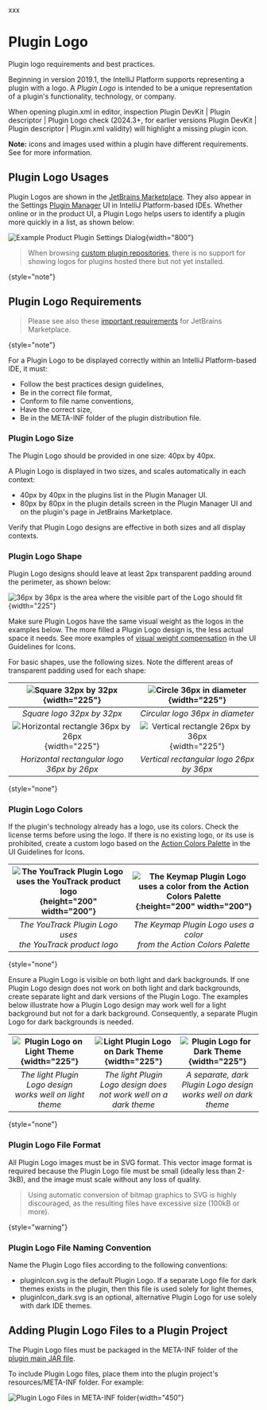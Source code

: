 xxx<!-- Copyright 2000-2024 JetBrains s.r.o. and contributors. Use of this source code is governed by the Apache 2.0 license. -->

# Plugin Logo

<link-summary>Plugin logo requirements and best practices.</link-summary>

Beginning in version 2019.1, the IntelliJ Platform supports representing a plugin with a logo.
A _Plugin Logo_ is intended to be a unique representation of a plugin's functionality, technology, or company.

When opening <path>plugin.xml</path> in editor, inspection
<control>Plugin DevKit | Plugin descriptor | Plugin Logo check</control> (2024.3+,
for earlier versions <control>Plugin DevKit | Plugin descriptor | Plugin.xml validity</control>)
will highlight a missing plugin icon.

**Note:** icons and images used within a plugin have different requirements.
See [](icons.md) for more information.

## Plugin Logo Usages
Plugin Logos are shown in the [JetBrains Marketplace](https://plugins.jetbrains.com).
They also appear in the Settings [Plugin Manager](https://www.jetbrains.com/help/idea/managing-plugins.html) UI in IntelliJ Platform-based IDEs.
Whether online or in the product UI, a Plugin Logo helps users to identify a plugin more quickly in a list, as shown below:

![Example Product Plugin Settings Dialog](plugin_prefs.png){width="800"}

> When browsing [custom plugin repositories](custom_plugin_repository.md), there is no support for showing logos for plugins hosted there but not yet installed.
>
{style="note"}

## Plugin Logo Requirements

> Please see also these [important requirements](https://plugins.jetbrains.com/docs/marketplace/plugin-overview-page.html#plugin-logo) for JetBrains Marketplace.
>
{style="note"}

For a Plugin Logo to be displayed correctly within an IntelliJ Platform-based IDE, it must:
* Follow the best practices design guidelines,
* Be in the correct file format,
* Conform to file name conventions,
* Have the correct size,
* Be in the <path>META-INF</path> folder of the plugin distribution file.

### Plugin Logo Size
The Plugin Logo should be provided in one size: 40px by 40px.

A Plugin Logo is displayed in two sizes, and scales automatically in each context:
* 40px by 40px in the plugins list in the Plugin Manager UI.
* 80px by 80px in the plugin details screen in the Plugin Manager UI and on the plugin's page in JetBrains Marketplace.

Verify that Plugin Logo designs are effective in both sizes and all display contexts.

### Plugin Logo Shape
Plugin Logo designs should leave at least 2px transparent padding around the perimeter, as shown below:

![36px by 36px is the area where the visible part of the Logo should fit](icon_size.png){width="225"}

Make sure Plugin Logos have the same visual weight as the logos in the examples below.
The more filled a Plugin Logo design is, the less actual space it needs.
See more examples of [visual weight compensation](icons_style.md#basic-shapes) in the UI Guidelines for Icons.

For basic shapes, use the following sizes.
Note the different areas of transparent padding used for each shape:

|            ![Square 32px by 32px](square_logo.png){width="225"}             |        ![Circle 36px in diameter](circle_logo.png){width="225"}         |
|:---------------------------------------------------------------------------:|:-----------------------------------------------------------------------:|
|                         _Square logo 32px by 32px_                          |                    _Circular logo 36px in diameter_                     |
| ![Horizontal rectangle 36px by 26px](rectangle_horizontal.png){width="225"} | ![Vertical rectangle 26px by 36px](rectangle_vertical.png){width="225"} |
|                 _Horizontal rectangular logo 36px by 26px_                  |                _Vertical rectangular logo 26px by 36px_                 |
{style="none"}

### Plugin Logo Colors
If the plugin's technology already has a logo, use its colors.
Check the license terms before using the logo.
If there is no existing logo, or its use is prohibited, create a custom logo based on the [Action Colors Palette](icons_style.md#action-icons) in the UI Guidelines for Icons.

| ![The YouTrack Plugin Logo uses the YouTrack product logo ](yt_logo.png){height="200" width="200"} | ![The Keymap Plugin Logo uses a color from the Action Colors Palette](keymap_logo.png){:height="200" width="200"} |
|:--------------------------------------------------------------------------------------------------:|:-----------------------------------------------------------------------------------------------------------------:|
|                   _The YouTrack Plugin Logo uses<br/>the YouTrack product logo_                    |                     _The Keymap Plugin Logo uses a color<br/>from the Action Colors Palette_                      |
{style="none"}

Ensure a Plugin Logo is visible on both light and dark backgrounds.
If one Plugin Logo design does not work on both light and dark backgrounds, create separate light and dark versions of the Plugin Logo.
The examples below illustrate how a Plugin Logo design may work well for a light background but not for a dark background.
Consequently, a separate Plugin Logo for dark backgrounds is needed.

| ![Plugin Logo on Light Theme](light_version.png){width="225"} |     ![Light Plugin Logo on Dark Theme](dark_bad.png){width="225"}     |     ![Plugin Logo for Dark Theme](dark_good.png){width="225"}      |
|:-------------------------------------------------------------:|:---------------------------------------------------------------------:|:------------------------------------------------------------------:|
| _The light Plugin Logo design<br/>works well on light theme_  | _The light Plugin Logo design does<br/>not work well on a dark theme_ | _A separate, dark Plugin Logo design<br/>works well on dark theme_ |
{style="none"}

### Plugin Logo File Format
All Plugin Logo images must be in SVG format.
This vector image format is required because the Plugin Logo file must be small (ideally less than 2-3kB), and the image must scale without any loss of quality.

> Using automatic conversion of bitmap graphics to SVG is highly discouraged, as the resulting files have excessive size (100kB or more).
>
{style="warning"}

### Plugin Logo File Naming Convention
Name the Plugin Logo files according to the following conventions:
* <path>pluginIcon.svg</path> is the default Plugin Logo.
  If a separate Logo file for dark themes exists in the plugin, then this file is used solely for light themes,
* <path>pluginIcon_dark.svg</path> is an optional, alternative Plugin Logo for use solely with dark IDE themes.

## Adding Plugin Logo Files to a Plugin Project
The Plugin Logo files must be packaged in the <path>META-INF</path> folder of the [plugin main JAR file](plugin_content.md).

To include Plugin Logo files, place them into the plugin project's <path>resources/META-INF</path> folder.
For example:

![Plugin Logo Files in META-INF folder](resource_directory_structure.png){width="450"}
